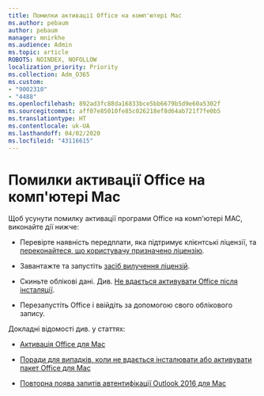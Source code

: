 ```yaml
---
title: Помилки активації Office на комп'ютері Mac
ms.author: pebaum
author: pebaum
manager: mnirkhe
ms.audience: Admin
ms.topic: article
ROBOTS: NOINDEX, NOFOLLOW
localization_priority: Priority
ms.collection: Adm_O365
ms.custom:
- "9002310"
- "4488"
ms.openlocfilehash: 892ad3fc88da16833bce5bb6679b5d9e60a5302f
ms.sourcegitcommit: aff07e85010fe85c026218ef8d64ab721f7fe0b5
ms.translationtype: HT
ms.contentlocale: uk-UA
ms.lasthandoff: 04/02/2020
ms.locfileid: "43116615"
---
```

# <a name="office-activation-errors-on-mac"></a>Помилки активації Office на комп'ютері Mac

Щоб усунути помилку активації програми Office на комп'ютері MAC, виконайте дії нижче:

- Перевірте наявність передплати, яка підтримує клієнтські ліцензії, та [переконайтеся, що користувачу призначено ліцензію](https://docs.microsoft.com/office365/admin/subscriptions-and-billing/assign-licenses-to-users).

- Завантажте та запустіть [засіб вилучення ліцензій](https://support.office.com/article/how-to-remove-office-license-files-on-a-mac-b032c0f6-a431-4dad-83a9-6b727c03b193).

- Скиньте облікові дані. Див. [Не вдається активувати Office після інсталяції](https://support.office.com/article/5efba2b4-b1e6-4e5f-bf3c-6ab945d03dea#bkmk_cantactivate).

- Перезапустіть Office і ввійдіть за допомогою свого облікового запису.

Докладні відомості див. у статтях:

- [Активація Office для Mac](https://support.office.com/article/activate-office-for-mac-7f6646b1-bb14-422a-9ad4-a53410fcefb2)

- [Поради для випадків, коли не вдається інсталювати або активувати пакет Office для Mac](https://support.office.com/article/5efba2b4-b1e6-4e5f-bf3c-6ab945d03dea#picktab=activation)

- [Повторна поява запитів автентифікації Outlook 2016 для Mac](https://docs.microsoft.com/outlook/troubleshoot/sign-in/repeated-prompts-authentication)
